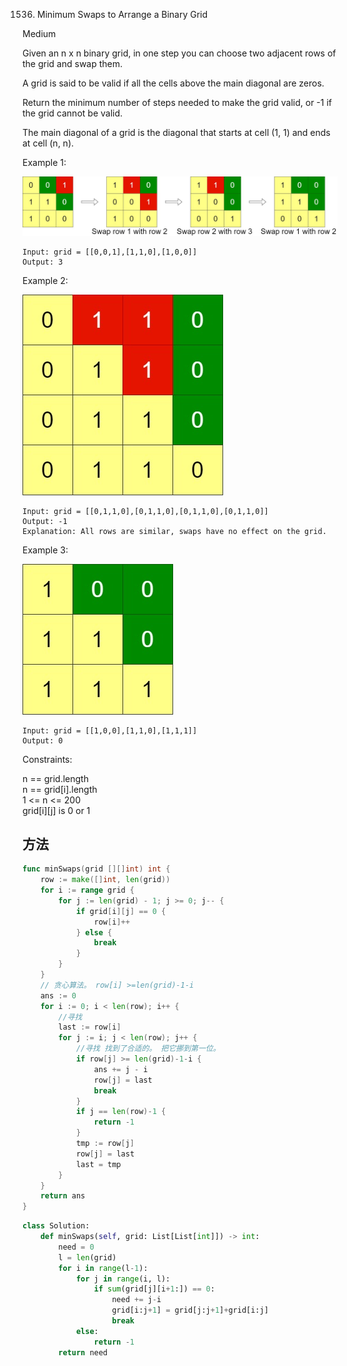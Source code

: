1536. Minimum Swaps to Arrange a Binary Grid


Medium


Given an n x n binary grid, in one step you can choose two adjacent rows of the grid and swap them.

A grid is said to be valid if all the cells above the main diagonal are zeros.

Return the minimum number of steps needed to make the grid valid, or -1 if the grid cannot be valid.

The main diagonal of a grid is the diagonal that starts at cell (1, 1) and ends at cell (n, n).

 

Example 1:

![1](1536-1.jpg)

```
Input: grid = [[0,0,1],[1,1,0],[1,0,0]]
Output: 3
```

Example 2:

![2](1536-2.jpg)

```
Input: grid = [[0,1,1,0],[0,1,1,0],[0,1,1,0],[0,1,1,0]]
Output: -1
Explanation: All rows are similar, swaps have no effect on the grid.
```

Example 3:

![3](1536-3.jpg)

```
Input: grid = [[1,0,0],[1,1,0],[1,1,1]]
Output: 0
```
 

Constraints:

n == grid.length  
n == grid[i].length  
1 <= n <= 200  
grid[i][j] is 0 or 1


## 方法

```go
func minSwaps(grid [][]int) int {
    row := make([]int, len(grid))
	for i := range grid {
		for j := len(grid) - 1; j >= 0; j-- {
			if grid[i][j] == 0 {
				row[i]++
			} else {
				break
			}
		}
	}
	// 贪心算法。 row[i] >=len(grid)-1-i
	ans := 0
	for i := 0; i < len(row); i++ {
		//寻找
		last := row[i]
		for j := i; j < len(row); j++ {
			//寻找 找到了合适的。 把它挪到第一位。
			if row[j] >= len(grid)-1-i {
				ans += j - i
				row[j] = last
				break
			}
			if j == len(row)-1 {
				return -1
			}
			tmp := row[j]
			row[j] = last
			last = tmp
		}
	}
	return ans
}
```


```python
class Solution:
    def minSwaps(self, grid: List[List[int]]) -> int:
        need = 0
        l = len(grid)
        for i in range(l-1):
            for j in range(i, l):
                if sum(grid[j][i+1:]) == 0:
                    need += j-i
                    grid[i:j+1] = grid[j:j+1]+grid[i:j]
                    break
            else:
                return -1
        return need
```
